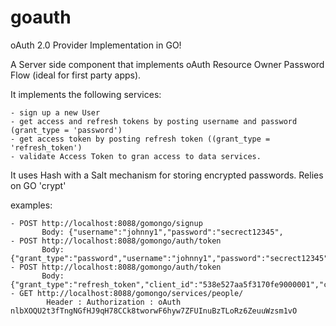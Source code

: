 goauth
=======

oAuth 2.0 Provider Implementation in GO!

A Server side component that implements oAuth Resource Owner Password Flow (ideal for first party apps).

It implements the following  services: <br>

	- sign up a new User 
	- get access and refresh tokens by posting username and password (grant_type = 'password')
	- get access token by posting refresh token ((grant_type = 'refresh_token') 
	- validate Access Token to gran access to data services.
	
It uses Hash with a Salt mechanism for storing encrypted passwords. Relies on GO 'crypt'<br>

examples:

	- POST http://localhost:8088/gomongo/signup
	       Body: {"username":"johnny1","password":"secrect12345",
	- POST http://localhost:8088/gomongo/auth/token 
	       Body: {"grant_type":"password","username":"johnny1","password":"secrect12345","client_id":"538e527aa5f3170fe9000001","client_secret":"jdshgfjhdgfjhgjhgj"}
	- POST http://localhost:8088/gomongo/auth/token
		   Body: {"grant_type":"refresh_token","client_id":"538e527aa5f3170fe9000001","client_secret":"jdshgfjhdgfjhgjhgj","refresh_token":"yZljXCbCtkg50x2K5ixgQVBam8QSSv0w4qIlUhyGGcBhvVoJi9ECQvFZK8hZhXbb"}
	- GET http://localhost:8088/gomongo/services/people/
			Header : Authorization : oAuth nlbXOQU2t3fTngNGfHJ9qH78CCk8tworwF6hyw7ZFUInuBzTLoRz6ZeuuWzsm1vO